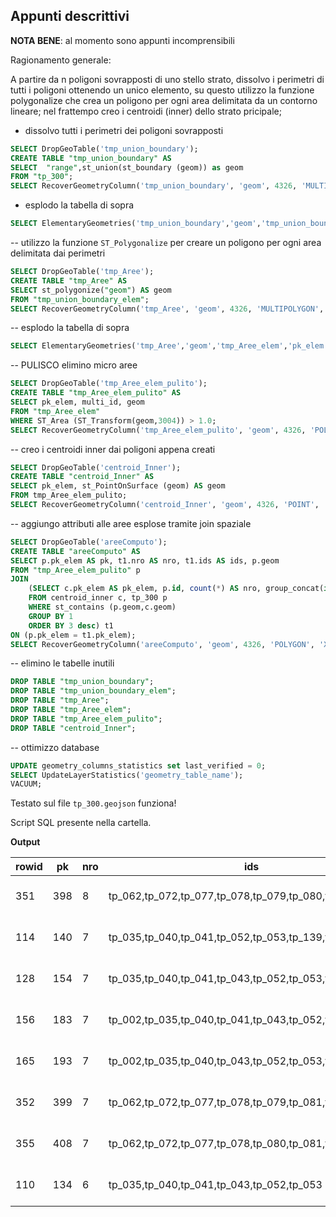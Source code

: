 ## Appunti descrittivi

**NOTA BENE**: al momento sono appunti incomprensibili

Ragionamento generale:

A partire da n poligoni sovrapposti di uno stello strato, dissolvo i perimetri di tutti i poligoni ottenendo un unico elemento, su questo utilizzo la  funzione polygonalize che crea un poligono per ogni area delimitata da un contorno lineare; nel frattempo creo i centroidi (inner) dello strato pricipale; 



- dissolvo tutti i perimetri dei poligoni sovrapposti

```sql
SELECT DropGeoTable('tmp_union_boundary');
CREATE TABLE "tmp_union_boundary" AS
SELECT  "range",st_union(st_boundary (geom)) as geom
FROM "tp_300";
SELECT RecoverGeometryColumn('tmp_union_boundary', 'geom', 4326, 'MULTILINESTRING', 'XY');
```

- esplodo la tabella di sopra

```sql
SELECT ElementaryGeometries('tmp_union_boundary','geom','tmp_union_boundary_elem','pk_elem','multi_id', 1 ) AS num, 'perimetri esplosi' as label;
```

-- utilizzo la funzione `ST_Polygonalize` per creare un poligono per ogni area delimitata dai perimetri

```sql
SELECT DropGeoTable('tmp_Aree');
CREATE TABLE "tmp_Aree" AS
SELECT st_polygonize("geom") AS geom
FROM "tmp_union_boundary_elem";
SELECT RecoverGeometryColumn('tmp_Aree', 'geom', 4326, 'MULTIPOLYGON', 'XY');
```

-- esplodo la tabella di sopra

```sql
SELECT ElementaryGeometries('tmp_Aree','geom','tmp_Aree_elem','pk_elem','multi_id', 1 ) AS num, 'Aree esplose' AS label;
```

-- PULISCO elimino micro aree 

```sql
SELECT DropGeoTable('tmp_Aree_elem_pulito');
CREATE TABLE "tmp_Aree_elem_pulito" AS
SELECT pk_elem, multi_id, geom
FROM "tmp_Aree_elem"
WHERE ST_Area (ST_Transform(geom,3004)) > 1.0;
SELECT RecoverGeometryColumn('tmp_Aree_elem_pulito', 'geom', 4326, 'POLYGON', 'XY');
```

-- creo i centroidi inner dai poligoni appena creati

```sql
SELECT DropGeoTable('centroid_Inner');
CREATE TABLE "centroid_Inner" AS
SELECT pk_elem, st_PointOnSurface (geom) AS geom
FROM tmp_Aree_elem_pulito;
SELECT RecoverGeometryColumn('centroid_Inner', 'geom', 4326, 'POINT', 'XY');
```

-- aggiungo attributi alle aree esplose tramite join spaziale

```sql
SELECT DropGeoTable('areeComputo');
CREATE TABLE "areeComputo" AS
SELECT p.pk_elem AS pk, t1.nro AS nro, t1.ids AS ids, p.geom
FROM "tmp_Aree_elem_pulito" p 
JOIN
    (SELECT c.pk_elem AS pk_elem, p.id, count(*) AS nro, group_concat(id) AS ids 
    FROM centroid_inner c, tp_300 p
    WHERE st_contains (p.geom,c.geom)
    GROUP BY 1
    ORDER BY 3 desc) t1
ON (p.pk_elem = t1.pk_elem);
SELECT RecoverGeometryColumn('areeComputo', 'geom', 4326, 'POLYGON', 'XY');
```

-- elimino le tabelle inutili

```sql
DROP TABLE "tmp_union_boundary";
DROP TABLE "tmp_union_boundary_elem";
DROP TABLE "tmp_Aree";
DROP TABLE "tmp_Aree_elem";
DROP TABLE "tmp_Aree_elem_pulito";
DROP TABLE "centroid_Inner";
```

-- ottimizzo database

```sql
UPDATE geometry_columns_statistics set last_verified = 0;
SELECT UpdateLayerStatistics('geometry_table_name');
VACUUM;
```

Testato sul file `tp_300.geojson` funziona!

Script SQL presente nella cartella.

**Output**

rowid|pk|nro|ids|geo
--|---|---|---|---
351|398|8|tp_062,tp_072,tp_077,tp_078,tp_079,tp_080,tp_081,tp_094|BLOB sz=228 GEOMETRY
114|140|7|tp_035,tp_040,tp_041,tp_052,tp_053,tp_139,tp_144|BLOB sz=196 GEOMETRY
128|154|7|tp_035,tp_040,tp_041,tp_043,tp_052,tp_053,tp_144|BLOB sz=164 GEOMETRY
156|183|7|tp_002,tp_035,tp_040,tp_041,tp_043,tp_052,tp_053|BLOB sz=116 GEOMETRY
165|193|7|tp_002,tp_035,tp_040,tp_043,tp_052,tp_053,tp_129|BLOB sz=260 GEOMETRY
352|399|7|tp_062,tp_072,tp_077,tp_078,tp_079,tp_081,tp_094|BLOB sz=340 GEOMETRY
355|408|7|tp_062,tp_072,tp_077,tp_078,tp_080,tp_081,tp_094|BLOB sz=196 GEOMETRY
110|134|6|tp_035,tp_040,tp_041,tp_043,tp_052,tp_053|BLOB sz=276 GEOMETRY